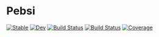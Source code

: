 # Pebsi

[![Stable](https://img.shields.io/badge/docs-stable-blue.svg)](https://jerjorg.github.io/Pebsi.jl/stable)
[![Dev](https://img.shields.io/badge/docs-dev-blue.svg)](https://jerjorg.github.io/Pebsi.jl/dev)
[![Build Status](https://github.com/jerjorg/Pebsi.jl/workflows/CI/badge.svg)](https://github.com/jerjorg/Pebsi.jl/actions)
[![Build Status](https://travis-ci.com/jerjorg/Pebsi.jl.svg?branch=master)](https://travis-ci.com/jerjorg/Pebsi.jl)
[![Coverage](https://coveralls.io/repos/github/jerjorg/Pebsi.jl/badge.svg?branch=master)](https://coveralls.io/github/jerjorg/Pebsi.jl?branch=master)
